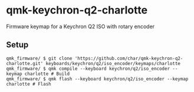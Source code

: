 # qmk-keychron-q2-charlotte

Firmware keymap for a Keychron Q2 ISO with rotary encoder

## Setup

```shell
qmk_firmware/ $ git clone 'https://github.com/char/qmk-keychron-q2-charlotte.git' keyboards/keychron/q2/iso_encoder/keymaps/charlotte
qmk_firmware/ $ qmk compile --keyboard keychron/q2/iso_encoder --keymap charlotte # Build
qmk_firmware/ $ qmk flash --keyboard keychron/q2/iso_encoder --keymap charlotte # Flash
```

